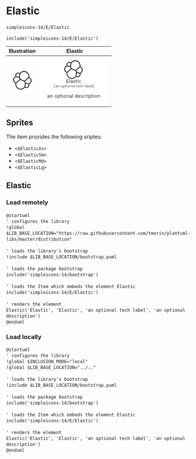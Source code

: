 # Elastic


```text
simpleicons-14/E/Elastic
```

```text
include('simpleicons-14/E/Elastic')
```



| Illustration | Elastic |
| :---: | :---: |
| ![illustration for Illustration](../../simpleicons-14/E/Elastic.png) | ![illustration for Elastic](../../simpleicons-14/E/Elastic.Local.png) |



## Sprites
The item provides the following sriptes:

- `<$ElasticXs>`
- `<$ElasticSm>`
- `<$ElasticMd>`
- `<$ElasticLg>`





## Elastic

### Load remotely
```plantuml
@startuml
' configures the library
!global $LIB_BASE_LOCATION="https://raw.githubusercontent.com/tmorin/plantuml-libs/master/distribution"

' loads the library's bootstrap
!include $LIB_BASE_LOCATION/bootstrap.puml

' loads the package bootstrap
include('simpleicons-14/bootstrap')

' loads the Item which embeds the element Elastic
include('simpleicons-14/E/Elastic')

' renders the element
Elastic('Elastic', 'Elastic', 'an optional tech label', 'an optional description')
@enduml
```

### Load locally
```plantuml
@startuml
' configures the library
!global $INCLUSION_MODE="local"
!global $LIB_BASE_LOCATION="../.."

' loads the library's bootstrap
!include $LIB_BASE_LOCATION/bootstrap.puml

' loads the package bootstrap
include('simpleicons-14/bootstrap')

' loads the Item which embeds the element Elastic
include('simpleicons-14/E/Elastic')

' renders the element
Elastic('Elastic', 'Elastic', 'an optional tech label', 'an optional description')
@enduml
```

